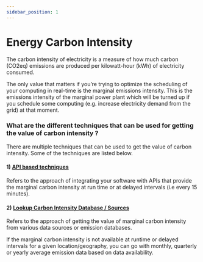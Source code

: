 ```yaml
---
sidebar_position: 1
---
```


# Energy Carbon Intensity

The carbon intensity of electricity is a measure of how much carbon (CO2eq) emissions are produced per kilowatt-hour (kWh) of electricity consumed. 

The only value that matters if you’re trying to optimize the scheduling of your computing in real-time is the marginal emissions intensity. This is the emissions intensity of the marginal power plant which will be turned up if you schedule some computing (e.g. increase electricity demand from the grid) at that moment.

### What are the different techniques that can be used for getting the value of carbon intensity ?

There are multiple techniques that can be used to get the value of carbon intensity. Some of the techniques are listed below. 

#### 1) [ API based techniques ](APIBased.md)
 Refers to the approach of integrating your software with APIs that provide the marginal carbon intensity at run time or at delayed intervals (i.e every 15 minutes).  
#### 2) [ Lookup Carbon Intensity Database / Sources  ](IntensityDatabase.md)
 Refers to the approach of getting the value of marginal carbon intensity from various data sources or emission databases.

If the marginal carbon intensity is not available at runtime or delayed intervals for a given location/geography, you can go with monthly, quarterly or yearly average emission data based on data availability.